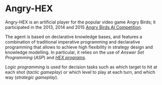 # Angry-HEX
Angry-HEX is an artificial player for the popular video game Angry Birds; it participated in the 2013, 2014 and 2015 [Angry Birds AI Competition](http://aibirds.org).

The agent is based on declarative knowledge bases, and features a combination of traditional imperative programming and declarative programming that allows to achieve high flexibility in strategy design and knowledge modelling. In particular, it relies on the use of *Answer Set Programming* (*ASP*) and [*HEX programs*](http://www.kr.tuwien.ac.at/research/systems/dlvhex).

*Logic programming* is used for decision tasks such as which target to hit at each shot (*tactic gameplay*) or which level to play at each turn, and which way (*strategic gameplay*).
